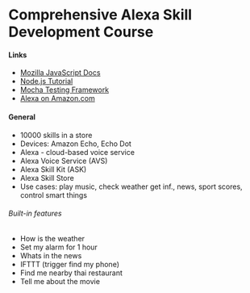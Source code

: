# Comprehensive Alexa Skill Development Course

#### Links

- [Mozilla JavaScript Docs](https://developer.mozilla.org/pl/docs/Web/JavaScript)
- [Node.js Tutorial](https://blog.risingstack.com/node-hero-tutorial-getting-started-with-node-js/)
- [Mocha Testing Framework](https://mochajs.org/)
- [Alexa on Amazon.com](https://www.amazon.com/b/ref=echo_dp_pack?node=16067214011)

#### General

- 10000 skills in a store
- Devices: Amazon Echo, Echo Dot
- Alexa - cloud-based voice service
- Alexa Voice Service (AVS)
- Alexa Skill Kit (ASK)
- Alexa Skill Store
- Use cases: play music, check weather get inf., news, sport scores, control smart things

###### Built-in features

- How is the weather
- Set my alarm for 1 hour
- Whats in the news
- IFTTT (trigger find my phone)
- Find me nearby thai restaurant
- Tell me about the movie <title>
- Smart home - Wemo, Philips Hue, Samsung SmarThings, Wink, Nest and many more


#### Developing "Greetings Skill"

- Goal: wishing our guest
- Invocation
  - Name: **greeter** - must appear to activate our skill
  - ie. open/launch/talk to/begin **greeter** - activating the skill
  - tell/ask **greeter** to/for/about <some request>  - activating  and requesting in the same time
- Requests
  - Alexa, ask greeter to say hello to **John**
  - Alexa, ask greeter to wish our guest **John**
  - Alexa, ask greeter to wish **John**
- Response
  - Hello **John**, Good morning

###### Creating a skill

1. Go to https://developer.amazon.com/

   - Select **Alexa**
   - Go to **Your Dashboard**
   - Select **Alexa Skill Kit**
   - Click **Create a New Skill** 

2. Fill **Skill Information**

   - Select Skill Type ([types of skills](https://developer.amazon.com/docs/ask-overviews/understanding-the-different-types-of-skills.html)) : **Custom Interaction Model** 
   - Name : "Greetings"
   - Invocation Name : "greeter"

3. Fill **Interaction Model**      

   - Intent Schema ([built-in intents](https://developer.amazon.com/docs/custom-skills/implement-the-built-in-intents.html#Available%20Built-in%20Intents))- JSON declaration of intents (features ) and slots  (variables) 

     - **slot** ([built-in slots](https://developer.amazon.com/docs/custom-skills/custom-interaction-model-reference.html#Slot%20Types))has a name and type
     - **slot  type** - built-in ([slot types ref](https://developer.amazon.com/docs/custom-skills/slot-type-reference.html)) or custom

     ```json
     {
       "intents": [
         {
           "intent": "HelloIntent",
           "slots": [
             {
               "name" : "FirstName",
               "type" : "GUEST_NAMES" 
             }
           ]
         }
       ]
     }
     ```

   - Custom Slot Types 

     - Enter Type - the same as used in **Intent Schema**

     - Enter Values - most possible values (you can restrict type to **only those values** programmatically)

       ```
       John
       James
       Annie
       Moana
       Emma
       Madison
       ```

   - Note that slot value passed to your service can be a bit different than provided on a list ie. **value four stars will be converted to 4 stars**  ([slot types values](https://developer.amazon.com/docs/custom-skills/custom-interaction-model-reference.html#custom-slot-type-values))

   - Sample Utterances - possible sencences used to invoke the intent (feature)

     ```
     # <INTENT_NAME> <SOME_TEXT> {<SLOT_NAME>}
     HelloIntent say hello to {FirstName}
     HelloIntent wish our guest {FirstName}
     HelloIntent wish {FirstName}
     ```

4. Configuration

   - Service : **AWS Lambda ARN** (most recommended).
   - In the Default field provide an url to your lambda function (or https service) ie. arn:aws:lambda:eu-west-1:235502691856:function:hello-world-alexa-skill
   - Account Linking : **No**

5. Test - when the lambda is already implemented

   - Section: **Service Simulator**,  **Enter Utterances** =   write one of the utterances  previously provided (without an intent name) ie. "say hello to James"

   - Click button **Ask Greetings** 

   - You can do a similar test with your Echo Dot on with [Echo Simulator](https://echosim.io/welcome)

     ```
     # Say 
     > Alexa, open greeter 
     # after receiving a resonse, say
     > say hello to John

     # Or just
     > Alexa, ask greeter to say hello to John
     ```

     ​

###### Creating a Lambda function

1. Go to https://aws.amazon.com/, login or create an account

2. Go to **Services** and choose **Lambda**

3. Click **Create function**
   - Select **Author from scratch** or  **Blueprints** (to start with some sample code)
   - Name: "GreetingsSkill"
   - Runtime: Node.js 6.10
   - Role: **Choose an existing role** if have done that before or **Create a custom role** and then IAM Role: **lambda_basic_execution**. Click **Allow**.
   - Existing role: **lambda_basic_execution**
   - Click **Create function**

4. Your new function **GreetingsSkill** is opened and you can continue with configuring and implementation.
   - In the **Designer** select **Alexa Skills Kit** trigger. Note that this kind of a trigger is not available for some locations. For sure it works for Ireland and US.
   - In the **Configure triggers**  section click **Add**
   - Handler: "index.handler" (by default), index - file, handler - main function
   - Other settings can be left as they are
   - Click **Save**

5. Implementation

   - possible requests (events) sent by Alexa skill kit to lambda

     ```
     i)   LaunchRequest       Ex: "Open greeter"
     ii)  IntentRequest       Ex: "Say hello to John" or "ask greeter to say hello to John"
     iii) SessionEndedRequest Ex: "exit" or error or timeout
     ```

   - Develop your lambda offline in your IDE, then pass to **Fuction code** section 

     ```js
     'use strict';
     /*
     	event - object with the request
     	context - a helper object for communication with AWS lambda ie. sending responses
     */
     exports.handler = function (event, context) {

     try{
     	let request = event.request;
     /**
     	Request 
         i)   LaunchRequest       Ex: "Open greeter"
         ii)  IntentRequest       Ex: "Say hello to John" or "ask greeter to say hello to
           		John"
         iii) SessionEndedRequest Ex: "exit" or error or timeout
      */
     if(request.type == "LaunchRequest"){
     	let options = {};
         options.speechText= "Welcome to Greetings skill. Using our skill you can greet your 		guests. Whom you want to greet? ",
           
         options.repromptText= "You can say for example, say hello to John. ",
         
           options.endSession= false
         // context.succeed() sending a response to Alexa
         context.succeed(buildResponse(options));

     }else if(request.type == "IntentRequest"){
     	let options = {};
       	//HelloIntent = intent name
         if(request.intent.name === "HelloIntent"){
         	let name = request.intent.slots.FirstName.value;
         	options.speechText = "Hello " + name + ". ";
         	options.speechText += getWish();
         	options.endSession = true;
         	context.succeed(buildResponse(options));
         }else {
         	throw "Unknown intent";
        	}
     } else if(request.type == "SessionEndedRequest"){

     }else{
     	context.fail("Unknown intent type");
     }
     }catch(e){
     	context.fail("Exception: " + e);
     }
     }

     function getWish(){
         var myDate = new Date();
         var hours = myDate.getUTCHours() - 8;
         if(hours < 0){
             hours  = hours + 24;
         }
         if(hours < 12){
             return "Good Morning. ";
         } else if(hours < 18){
             return "Good afternoon. ";
         } else{
             return "Good evening. ";
         }
     }

     function buildResponse(options){
         var response = {
             "version": "1.0",
             "response": {
             "outputSpeech": {
                 "type": "PlainText",
                 "text": options.speechText
               },
               "shouldEndSession": options.endSession
         }
     };

     	if(options.repromptText){
         	response.response.reprompt = {           
             	     "outputSpeech": {
                       "type": "PlainText",
                       "text": options.repromptText
                     }  
             };
         }
         return response;
     }
     ```

   - sample request

     ```json
     {
       "session": {
         "new": false,
         "sessionId": "session1234",
         "attributes": {},
         "user": {
           "userId": "usr123"
         },
         "application": {
           "applicationId": "amzn1.echo-sdk-ams.app.5acba9b5-6d09-4444-aaa8-618c56eb0335"
         }
       },
       "version": "1.0",
       "request": {
         "intent": {
           "slots": {
             "FirstName": {
               "name": "FirstName",
               "value": "John"
             }
           },
           "name": "HelloIntent"
         },
         "type": "IntentRequest",
         "requestId": "request5678"
       }
     }
     ```

   - Click **Test**

   - Pass a sample request and save

   - The Lambda can be tested with your new test

###### Improvements

1. Add requesting [forismatic](http://forismatic.com/en/api) to get random quatas.

   - Take api-url (http://api.forismatic.com/api/1.0/json?method=getQuote&lang=en&format=json)

   - Add quering to your lamba code

     ```js
     'use strict';
     //importing http module
     var http = require('http');

     exports.handler = function (event, context) {
       
       /*------------------------------------------------**/
            }else if(request.type == "IntentRequest"){
             let options = {};
             if(request.intent.name === "HelloIntent"){
                 let name = request.intent.slots.FirstName.value;
                 options.speechText = "Hello " + name + ". ";
                 options.speechText += getWish();

                 getQuote(function(quote, err){
                     if(err){
                         context.fail(err);
                     }else{
                         options.speechText+=quote;
                         options.endSession = true;
                         context.succeed(buildResponse(options));
                     }
                 });

             }else {
                 throw "Unknown intent";
             }
          }
     }
      /*------------------------------------------------**/

     //new function
     function getQuote(callback){
         var url ="http://api.forismatic.com/api/1.0/json?method=getQuote&lang=en&format=json";
         var req = http.get(url, function(res){
             var body = "";
             res.on('data', function(chunk){
                 body+=chunk;
             });

             res.on('end', function(){
                 body = body.replace(/\\/g,'');
                 var quote = JSON.parse(body);
                 callback(quote.quoteText);
             });

             res.on('error', function(err){
                 callback('', err);
             });
         });
     }
     ```

2. Testing locally

   - Install node.js

   - Node install procedure for macOS/linux (reference https://github.com/creationix/nvm)

     ```bash
     curl -o- https://raw.githubusercontent.com/creationix/nvm/v0.33.0/install.sh | bash
     source ~/.bash_profile
     nvm install v4.3.2
     ```

   - For windows, please download node.js from https://nodejs.org/en/download.

   - Lambda local setup (https://github.com/ashiina/lambda-local)

     ```shell
     npm install -g lambda-local
     ```

   - Go to the directory with your lambda script and an event

     ```shell
     # index.js - lambda source code
     # event.json - request
     lambda-local -l index.js -h handler -e event.json
     ```

###### SSML ([Speech Synthesis Markup Language ](https://developer.amazon.com/public/solutions/alexa/alexa-skills-kit/docs/speech-synthesis-markup-language-ssml-reference))

1. Testing SSML

   - SSML tags allow for controlling how outputtext is pronounced

   - Copy a sample to **Voice Simulator** in your skill

   - Click **Listen** 

     ```xml
     <speak>
         Here is a number spoken as a cardinal number: 
         <say-as interpret-as="cardinal">12345</say-as>.
         Here is a word spelled out: <say-as interpret-as="spell-out">hello</say-as>
     </speak>
     ```

2. Modify your lambda code

   ```javascript
   /*---------------------------------------*/
    if(request.intent.name === "HelloIntent"){
      let name = request.intent.slots.FirstName.value;
     options.speechText = `Hello <say-as interpret-as="spell-out">${name}</say-as> ${name}. `;
     options.speechText += getWish();

      getQuote(function(quote, err){
   /*---------------------------------------*/         

   function buildResponse(options){
       var response = {
           "version": "1.0",
           "response": {
           "outputSpeech": {
               "type": "SSML",
               "ssml":"<speak>" + options.speechText + "</speak>" 
             },
             "shouldEndSession": options.endSession
       }
   };

       if(options.repromptText){
           response.response.reprompt = {           
                   "outputSpeech": {
                     "type": "SSML",
                     "text": "<speak>" +options.repromptText+ "</speak>" 
                   }  
           };
       }
       return response;
   }
   ```

###### Uploading lambda automation

1. Install python

2. AWS CLI setup

   - Install cli:`pip install awscli`. 
   - Create a user and give permissions at IAM Management console
     - Go to https://console.aws.amazon.com/iam/home
     - Go to **Users** section
     - User name: "alexaskill"
     - Access type: **Programmatic access**
     - Click: **Next: Permissions**
     - Select: **Attach existing policies directly**
     - Type "lambda" in the table
     - Select **AWSLambdaFullAccess**
     - Click: **Next: Review**
     - Click: **Create User**
     - Copy **Acccess key** and **Secret Access Key**
   - AWS configure
     - type `aws configure`
     - pass **Acccess key** and **Secret Access Key**
     - region: eu-west-1
     - format: json

3. Upload lambda

   - Archive your lambda script

     ```shell
     # on Windows you may need to download zip.exe
     zip -r lambda_upload.zip index.js
     ```

   - Send an archived lambda to AWS

     ```shell
     aws lambda update-function-code --function-name GreetingsSkill --zip-file fileb://lambda_upload.zip

     # you will see the output like
     {
         "TracingConfig": {
             "Mode": "PassThrough"
         },
         "CodeSha256": "nNnwyW1HITZGsjD2oo8FLb7nh6/geM0Jum5reseq5bg=",
         "FunctionName": "GreetingsSkill",
         "CodeSize": 1408,
         "MemorySize": 128,
         "FunctionArn": "arn:aws:lambda:eu-west-1:235502691856:function:GreetingsSkill",
         "Version": "$LATEST",
         "Role": "arn:aws:iam::235502691856:role/lambda_basic_execution",
         "Timeout": 3,
         "LastModified": "2018-01-11T14:54:42.292+0000",
         "Handler": "index.handler",
         "Runtime": "nodejs6.10",
         "Description": ""
     }

     ```



###### Sessions

When we want to move the info from one intent to another withing a session or when we need to pass the information in steps because full information would be too big. 

1. Add new Intents.

   ```
   HelloIntent say hello to {FirstName}
   HelloIntent wish our guest {FirstName}
   HelloIntent wish {FirstName}

   QuoteIntent get me a quote
   QuoteIntent get a quote

   NextQuoteIntent more
   NextQuoteIntent one more
   NextQuoteIntent yes
   ```

2. Update lambda's code

   ```javascript

        /*---------------------------------------*/
       }else if(request.type == "IntentRequest"){
           if(request.intent.name === "HelloIntent"){
               
               handleHelloIntent(request, context)
   		//New intent!!!
           }else  if(request.intent.name === "QuoteIntent"){
               handleQuoteIntent(request, context, session);
            //New intent!!! 
           }else  if(request.intent.name === "NextQuoteIntent"){
               handleNextQuoteIntent(request, context, session);
           //Handling built-in intents: StopIntent and   CanceIntent
           }else if (request.intent.name === "AMAZON.StopIntent" 
                     || request.intent.name === "AMAZON.CanceIntent") {
              
             context.succeed(buildResponse(
               {
                   speechText: "Good bye. ",
                   endSession: true
               }));
           }else {
               throw "Unknown intent";
           }
        } 
   /*--------------------------------------*/

   function getQuote(callback){
     /*--------*/ 
   }

   function getWish(){
    /*--------*/ 
   }

   function buildResponse(options){
       var response = {
           "version": "1.0",
           "response": {
           "outputSpeech": {
               "type": "SSML",
               "ssml":"<speak>" + options.speechText + "</speak>" 
             },
             "shouldEndSession": options.endSession
       }
   };

       if(options.repromptText){
           response.response.reprompt = {           
                   "outputSpeech": {
                     "type": "SSML",
                     "text": "<speak>" +options.repromptText+ "</speak>" 
                   }  
           };
       }
   	//passing session attributes to the session
       //it will be send back
       if(options.session && options.session.attributes){
           response.sessionAttributes = options.session.attributes;
       }

       return response;
   }

   function handleLaunchRequest(context){
   	/*--------*/ 
   }

   function handleHelloIntent(request, context){
       let options = {};
       
           let name = request.intent.slots.FirstName.value;
           options.speechText = `Hello <say-as interpret-as="spell-out">${name}</say-as> ${name}. `;
           options.speechText += getWish();

           getQuote(function(quote, err){
               if(err){
                   context.fail(err);
               }else{
                   options.speechText+=quote;
                   options.endSession = true;
                   context.succeed(buildResponse(options));
               }
           });
   }
   function handleQuoteIntent(request, context, session){
       let options = {};
       options.session = session;

       getQuote(function(quote, err){
           if(err){
               context.fail(err);
           }else{
               options.speechText=quote;
               options.speechText += " Do you want to listen to one more quote";
               options.repromptText = "You can say yes or one more";
               //passing flag "true" 
               //it will send back with a new request 
               options.session.attributes.quoteIntent = true;
               options.endSession = false;
               context.succeed(buildResponse(options));
           }
       });
   }
   function handleNextQuoteIntent(request, context, session){
       let options = {};
       options.session = session;
       //checking if flag quoteIntent was set previously
       if(session.attributes.quoteIntent){

       getQuote(function(quote, err){
           if(err){
               context.fail(err);
           }else{
               options.speechText=quote;
               options.speechText += " Do you want to listen to one more quote";
               options.repromptText = "You can say yes or one more";
              // options.session.attributes.quoteIntent = true;
               options.endSession = false;
               context.succeed(buildResponse(options));
           }
       });

   }else{
       options.speechText = " Wrong invocation of this intent. "
       options.endSession = true;
       context.succeed(buildResponse(options));
   }
   }
   ```

3. Update **Intent Schema**

   - Alexa provides the  [ build-in intents](https://developer.amazon.com/docs/custom-skills/standard-built-in-intents.html), ie. AMAZON.StopIntent, AMAZON.HelpIntent. However you still need to implement handling those events in lambda.

   ```json
   {
     "intents":[
       {
         "intent" : "HelloIntent",
         "slots" : [
           {
             "name": "FirstName",
             "type": "GUEST_NAMES"
           }
         ]
       },
   	{
   		"intent": "QuoteIntent" 
   	},
   	{
   		"intent": "NextQuoteIntent" 
   	},
   	{
   		"intent": "AMAZON.StopIntent" 
   	},
   	{
   		"intent": "AMAZON.CancelIntent" 
   	}
     ]
   }
   ```

###### Home cards 

> Interactions between a user and an Alexa device can [include *home cards*](https://developer.amazon.com/docs/custom-skills/include-a-card-in-your-skills-response.html) displayed in the Amazon Alexa App, the companion app available for Fire OS, Android, iOS, and [desktop web browsers](http://alexa.amazon.com/). These are graphical cards that describe or enhance the voice interaction. A custom skill can include these cards in its responses.

1. Modify lambda's code

   - For diplaying images in a card use free to use pictures from the web 

   ```javascript
   function buildResponse(options){
    /*-----------*/
        if(options.cardTitle){
           response.response.card = 
           {
               type: "Simple",
               title: options.cardTitle
           }
           if(options.imageUrl){
               response.response.card.type = "Standard";
               response.response.card.text = options.cardContent;
               response.response.card.image = {
                   smallImageUrl: options.imageUrl,
                   largeImageUrl: options.imageUrl
               };
           } else{
               response.response.card.content = options.cardContent;
           }
       }
     /*------------*/
   }

   /*------------*/
   function handleHelloIntent(request, context){
       let options = {};
       
           let name = request.intent.slots.FirstName.value;
           options.speechText = `Hello <say-as interpret-as="spell-out">${name}</say-as> ${name}. `;
           options.speechText += getWish();
           options.cardTitle = `Hello ${name}!`;

           getQuote(function(quote, err){
               if(err){
                   context.fail(err);
               }else{
                   options.speechText+=quote;

                   options.cardContent = quote;
                   options.imageUrl = "https://upload.wikimedia.org/wikipedia/commons/5/5b/Hello_smile.png";
                   options.endSession = true;
                   context.succeed(buildResponse(options));
               }
           });
   }
   ```

2. Card part in a sample response

   ```json
   "card": {
               "type": "Standard",
               "title": "Hello John!",
               "text": "All I can say about life is, Oh God, enjoy it! ",
               "image": {
                         "smallImageUrl":         "https://upload.wikimedia.org/wikipedia/commons/5/5b/Hello_smile.png",
                         "largeImageUrl": "https://upload.wikimedia.org/wikipedia/commons/5/5b/Hello_smile.png"
                        }
           }
   ```

###### Debugging

- For debugging errors you should consider add logging to your lambada script. Logging (especially huge objects) should be conditional so that not to slow down your function.

  ```javascript
   if(process.env.NODE_DEBUG_EN){
          console.log("Request:\n" + JSON.stringify(event, null, 2));   
  }
  ```

- Running locally you add a local environment variable to the command 

  ```shell
  env NODE_DEBUG_EN=1 lambda-local -l index.js -h handler -e event.json
  ```

- In [aws consol](aws.amazon.com) you can do the same

  - Open your function
  - Go to **Environment variables** section
  - Enter your variable: NODE_DEBUG_EN = "1"

- Verify your logs

  - Open your function 
  - Go to **Monitoring** tab
  - open link **Jump to Logs**

###### Testing with Mocha

1. Install Mocha and Chai

   ```shell
   npm install -g mocha
   npm install chai
   ```

2. Create a **test.js** file  in a directory with your lambda function

   ```javascript
   //always use strict
   'use strict'

   /**
    * chai - helpful checks
    * loading chai module
   */
   var expect = require('chai').expect,  
   /**
    * loading lambda's module
    */
   lambdaToTest = require('./index')

   //object passed to a lambda
   function Context() {
     this.speechResponse = null;
     this.speechError = null;

     this.succeed = function(rsp) {
       this.speechResponse = rsp;
       this.done();
     };

     this.fail = function(rsp) {
       this.speechError = rsp;
       this.done();
     };

   }

   //validation
   function validRsp(ctx,options) {
        expect(ctx.speechError).to.be.null;
        expect(ctx.speechResponse.version).to.be.equal('1.0');
        expect(ctx.speechResponse.response).not.to.be.undefined;
     /*--------**/
   }
   function validCard(ctx) {
        expect(ctx.speechResponse.response.card).not.to.be.undefined;
        expect(ctx.speechResponse.response.card.type).to.be.equal('Simple');
        expect(ctx.speechResponse.response.card.title).not.to.be.undefined;
        expect(ctx.speechResponse.response.card.content).not.to.be.undefined;
   }
   //event template passed to a lambda
   var event = {
     session: {
       new: false,
       sessionId: 'session1234',
       attributes: {},
       user: {
         userId: 'usrid123'
       },
       application: {
         applicationId: 'amzn1.echo-sdk-ams.app.1234'
       }
     },
     version: '1.0',
     request: {
       intent: {
         slots: {
           SlotName: {
             name: 'SlotName',
             value: 'slot value'
           }
         },
         name: 'intent name'
       },
       type: 'IntentRequest',
       requestId: 'request5678'
     }
   };

   //test suite
   describe('All intents', function() {
     var ctx = new Context();

     /**test case
     	 testing LaunchIntent
     */
     describe('Test LaunchIntent', function() {

         /*setting the input data and calling lambda */
         before(function(done) {
           event.request.type = 'LaunchRequest';
           event.request.intent = {};
           event.session.attributes = {};
           ctx.done = done;
           lambdaToTest.handler(event , ctx);
         });

   	/*assertions*/
        it('valid response', function() {
          validRsp(ctx,{
            endSession: false,
          });
        });

        it('valid outputSpeech', function() {
          expect(ctx.speechResponse.response.outputSpeech.ssml).to.match(/Welcome/);
        });
       
        it('valid repromptSpeech', function() {
          expect(ctx.speechResponse.response.reprompt.outputSpeech.ssml)
            .to.match(/You can say/);
        });

     });
   /**OTHER TEST CASES*/  
    });  
   ```

3. Run your test `mocka test`


#### Developing "Greetings Skill" using Webservice (python)

###### Setup

1. Install python

2. Install [flask](http://flask.pocoo.org/)

   ```shell
   pip install Flask
   ```

3. Add greeting.py script

   ```python
   from flask import Flask
   app = Flask(__name__)

   @app.route("/")
   def hello():
       return "Hello World!"

   if __name__== "__main__":
       app.run()
   ```

4. Run `python greeting.py`

   - If you can see the result

     ```shell
      * Running on http://127.0.0.1:5000/ (Press CTRL+C to quit)
     127.0.0.1 - - [15/Jan/2018 14:50:35] "GET / HTTP/1.1" 200 -
     127.0.0.1 - - [15/Jan/2018 14:50:35] "GET /favicon.ico HTTP/1.1" 404 -
     ```

   - it means that you service is running

   - stop the service

5. Implement a webservice

   - [Requirements for Your Web Service](https://developer.amazon.com/docs/custom-skills/host-a-custom-skill-as-a-web-service.html#requirements-for-your-web-service)


   - Sample code **tutorials\Greetings\webservice\greetings.py**
   - Sample test **tutorials\Greetings\webservice\test.py**

6. Test with curl

   ```shell
   curl -H "Content-Type: application/json" --data @event.json http://127.0.0.1:5000/alexa_end_point
   ```

###### Testing local webservice with Alexa skill

1. Download [ngrok](https://ngrok.com/download).
2. Run your service `python greeting.py` 
3. Expose your service outside using ngrok:  `ngrok http 5000`
   - Displayed address can be used in a skill to configure **http**  url instead of lambda's address

###### Flask-Ask framework

- [flask-ask](https://github.com/johnwheeler/flask-ask)
- [flask-ask quickstart](https://developer.amazon.com/blogs/post/Tx14R0IYYGH3SKT/Flask-Ask-A-New-Python-Framework-for-Rapid-Alexa-Skills-Kit-Development)
- [flask-ask tutorial](https://alexatutorial.com/flask-ask/)
- installation:  `pip install flask-ask `
- instaling requests module: `pip install requests`
- sample code: **tutorials\Greetings\webservice\greeting_ask.py**

#### Developing "Food Nutrition Lookup Skill"

- [Nutrient data](https://www.ars.usda.gov/northeast-area/beltsville-md/beltsville-human-nutrition-research-center/nutrient-data-laboratory/docs/sr28-download-files/)
- Script generating food db (json files) : **tutorials\FoodNutritionSkill\gen_food_js.py**

###### Creating a Lambda function

1. Init **Node** package

   - Might be neccessary to install **Winston** package: `npm install winston --save`

   ```shell
   npm init
   This utility will walk you through creating a package.json file.
   It only covers the most common items, and tries to guess sensible defaults.

   See `npm help json` for definitive documentation on these fields
   and exactly what they do.

   Use `npm install <pkg> --save` afterwards to install a package and
   save it as a dependency in the package.json file.

   Press ^C at any time to quit.
   name: (FoodNutritionSkill) food_nutrition
   version: (1.0.0)
   description: Food nutrition look up skill
   entry point: (index.js)
   test command: mocha test.js
   git repository:
   keywords:
   author:
   license: (ISC)
   ```

2. Copy  **tutorials\helper_files\alexa_skill_template.js** to **tutorials\FoodNutritionSkill\index.js**

3. Implement your lambda function: **index.js**

   - Sample code: **tutorials\FoodNutritionSkill\index.js**

4. Test locally

   - Run `source run` or `lambda-local -l index.js -h handler -e event.json`

###### Testing with mocha

1. Copy **tutorials\helper_files\test_template.js** to **tutorials\FoodNutritionSkill\test.js**

2. Implement the tests

3. Run tests:

   ```shell
   # without logs
   mocha test.js
   # with logs
   env NODE_DEBUG_EN=1 mocha test.js
   ```

###### Creating a skill

- Analogously to "Greeting skill"

1. Go to  https://developer.amazon.com/

2. Add a new skill

   - Name: "Food Nutrition Lookup"

   - Invocation Name: "nutri lookup"

   - Intent Schema:

     ```json
     {
       "intents": [
         {
           "intent": "GetNutritionInfo",
           "slots": [
             {
               "name": "FoodItem",
               "type": "FOOD_ITEMS"
             }
           ]
         },
         {
           "intent": "GetNextEventIntent",
           "slots": [
           ]
         },
         {
           "intent": "AMAZON.StopIntent"
         }
       ]
     }
     ```

   - Custom Slot Types

     - Enter Type: "FOOD_ITEMS"

     - Enter Values (from **tutorials\FoodNutritionSkill\speechAssets\FOOD_ITEMS**):

       ```
       butter salted
       butter
       butter whipped with salt
       butter whipped
       butter whipped with
       ....................
       ```

   - Sample Utterances

     ```
     GetNutritionInfo how many calories are in {FoodItem}

     GetNextEventIntent more information
     GetNextEventIntent more
     ```

3. When Lambda is created (and tested) and ARN is configured you can test your skill

   - Type "how many calories are in potatos" in **Test** / **Service Simulator**.

4. Publishing Information

   - Category: **Food & Drink**

   - Testing Instructions:

     ```
     No special account or hardware requirements needed. I provided more samples in "Full Skill Description".
     ```

   - Short Skill Description: "This skill provides Calories information for food items"

   - Full Skill Description:

     ```
     This skill brings you Calories information for 900+ commonly consumed food items in US (according to USDA). Users can ask Alexa about any food item and this skill will provide you Calories per 100 grams of food. The value expressed in Large food Calories(also known as kilocalories). Data derived from USDA database.
     Sample utterances syntax:
     - Alexa, ask Nutri Lookup about <food item>
     - Alexa, ask Nutri Lookup about <food item> in <food product group>
     - Alexa, ask Nutri Lookup how many calories are in <food item> 

     Here are few examples:
     Alexa, ask Nutri Lookup about blackberry juice
     Alexa, ask Nutri Lookup about cereals quaker
     Alexa, ask Nutri Lookup how many calories are in bread wheat

     Examples with food group:
     Alexa, ask Nutri Lookup about apples raw in fruit products
     Alexa, ask Nutri Lookup  how many calories are in bread wheat from Baked products

     Tip:
     It is always better to provide food product group to get better results.
     Here are the food product groups supported. You can mention just first word from this list. Ex: baked products, Dairy products.
     - American Indian Alaska Native Foods
     - Baby Foods
     - Legumes and Legume
     - Meals, Entrees and Side Dishes
     - Nut and Seed
     - Restaurant Foods
     - Sausages and Lunch on Meats
     - Soups, Sauses and Gravies
     - Spices and Herbs

     Sample food items can be found at:
     https://github.com/abcde
     ```

   - Example Pharses:

     ```
     Alexa, ask Nutri Lookup about apples raw
     Alexa, ask Nutri Lookup about butter salted from dairy products
     Alexa, ask Nutri Lookup how many calories are in oranges 
     ```

   - Keywords: Nutrition, Food, Calories

   - Create and upload: **Small Icon**, **Large Icon**

5. Privacy & Compliance

   - You set everything to **No**

6. If everything is setup properly you will be able to Submit your skill for certification

###### Creating a Lambda function

- Analogously to "Greeting skill"

1. Go to https://aws.amazon.com/, login or create an account

2. Create function

   - Name: "foodNutriLookup"
   - Runtime: **Node.js 6.10**
   - Description: "Food Nutrition Lookup Function"
   - Triggers: **Alexa Skill Kit**

3. Save and deploy function and other dependencies with CLI

   ```shell
   # archiving
   zip -r lambda_upload.zip index.js food_db.json node_modules
   # deployment
   aws lambda update-function-code --function-name foodNutriLookup --zip-file fileb://lambda_upload.zip

   ```

4. Copy lambda's ARN endpoint to Food Nutrition Lookup skill, **Configuration** / **Endpoint**.

###### Certification process

- [Submission checklist](https://developer.amazon.com/docs/custom-skills/certification-requirements-for-custom-skills.html#submission-checklist)

- [Security requirements](https://developer.amazon.com/docs/custom-skills/security-testing-for-an-alexa-skill.html)

  - [Handling Alexa requests](https://developer.amazon.com/docs/custom-skills/handle-requests-sent-by-alexa.html)

  - Copy **Application Id** from **Alexa skill** / **Skill information** to lambda function

    ```javascript
    //Add your skill application ID from amazon devloper portal
    var APP_ID = 'amzn1.ask.skill.9831e494-922a-4094-aa38-32a1cb4fe886';
    ```

- [Functional testing](https://developer.amazon.com/docs/custom-skills/functional-testing-for-a-custom-skill.html)

- [User Experience testing](https://developer.amazon.com/docs/custom-skills/voice-interface-and-user-experience-testing-for-a-custom-skill.html)